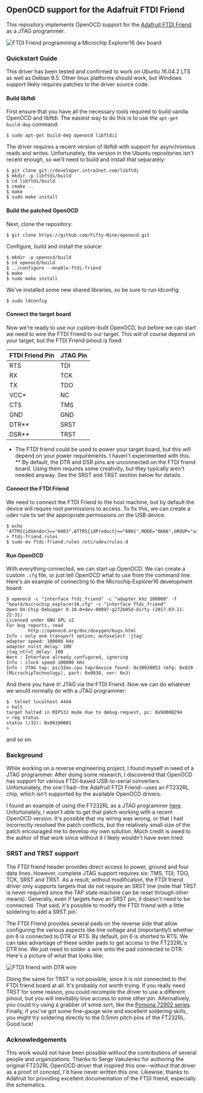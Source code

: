 ## OpenOCD support for the Adafruit FTDI Friend ##

This repository implements OpenOCD support for the [Adafruit FTDI Friend](https://www.adafruit.com/product/284)
as a JTAG programmer.

![FTDI Friend programming a Microchip Explorer16 dev board](https://raw.githubusercontent.com/Fifty-Nine/openocd/gh-pages/images/dev-board.jpg)

### Quickstart Guide ###

This driver has been tested and confirmed to work on Ubuntu 16.04.2 LTS as
well as Debian 8.5. Other linux platforms should work, but Windows support
likely requires patches to the driver source code.

#### Build libftdi ####

First ensure that you have all the necessary tools required to build vanilla
OpenOCD and libftdi. The easiest way to do this is to use the `apt-get build-dep`
command:

```
$ sudo apt-get build-dep openocd libftdi1
```

The driver requires a recent version of libftdi with support for
asynchronous reads and writes. Unfortunately, the version in the
Ubuntu repositories isn't recent enough, so we'll need to build
and install that separately:

```
$ git clone git://developer.intra2net.com/libftdi
$ mkdir -p libftdi/build
$ cd libftdi/build
$ cmake ..
$ make
$ sudo make install
```

#### Build the patched OpenOCD ####

Next, clone the repository:

```
$ git clone https://github.com/Fifty-Nine/openocd.git
```

Configure, build and install the source:

```
$ mkdir -p openocd/build
$ cd openocd/build
$ ../configure --enable-ftdi-friend
$ make
$ sudo make install
```

We've installed some new shared libraries, so be sure to run ldconfig:

```
$ sudo ldconfig
```

#### Connect the target board ####

Now we're ready to use our custom-built OpenOCD, but before we can start we
need to wire the FTDI Friend to our target. This will of course depend on your
target, but the FTDI Friend pinout is fixed:

| FTDI Friend Pin | JTAG Pin |
| --------------- | -------- |
| RTS             | TDI      |
| RX              | TCK      |
| TX              | TDO      |
| VCC*            | NC       |
| CTS             | TMS      |
| GND             | GND      |
| DTR**           | SRST     |
| DSR**           | TRST     |

* The FTDI friend could be used to power your target board, but this will depend
on your power requirements. I haven't experimented with this.
** By default, the DTR and DSR pins are unconnected on the FTDI friend board. Using
them requires some creativity, but they typically aren't needed anyway. See the
SRST and TRST section below for details.

#### Connect the FTDI Friend ####

We need to connect the FTDI Friend to the host machine, but by default the device
will require root permissions to access. To fix this, we can create a udev rule
to set the appropriate permissions on the USB device.

```
$ echo 'ATTRS{idVendor}=="0403",ATTRS{idProduct}=="6001",MODE="0666",GROUP="users"' > ftdi-friend.rules
$ sudo mv ftdi-friend.rules /etc/udev/rules.d
```

#### Run OpenOCD ####

With everything connected, we can start up OpenOCD. We can create a custom `.cfg` file,
or just tell OpenOCD what to use from the command line. Here's an example of connecting
to the Microchip Explorer16 development board:

```
$ openocd -c "interface ftdi_friend" -c "adapter_khz 100000" -f "board/microchip_explorer16.cfg" -c "interface ftdi_friend"
Open On-Chip Debugger 0.10.0+dev-00097-g272b05d-dirty (2017-03-21-22:31)
Licensed under GNU GPL v2
For bug reports, read
        http://openocd.org/doc/doxygen/bugs.html
Info : only one transport option; autoselect 'jtag'
adapter speed: 100000 kHz
adapter_nsrst_delay: 100
jtag_ntrst_delay: 100
Warn : Interface already configured, ignoring
Info : clock speed 100000 kHz
Info : JTAG tap: pic32mx.cpu tap/device found: 0x30938053 (mfg: 0x029 (MicrochipTechnology), part: 0x0938, ver: 0x3)
```

And there you have it! JTAG via the FTDI Friend. Now we can do whatever we would normally do with a
JTAG programmer:

```
$  telnet localhost 4444
> halt
target halted in MIPS32 mode due to debug-request, pc: 0x9d000294
> reg status
status (/32): 0x00100001
>
```

and so on.

### Background ###

While working on a reverse engineering project, I found myself in need of
a JTAG programmer. After doing some research, I discovered that OpenOCD has
support for various FTDI-based USB-to-serial converters. Unfortunately, the one
I had--the Adafruit FTDI Friend--uses an FT232RL chip, which isn't supported
by the available OpenOCD drivers.

I found an example of using the FT232RL as a JTAG programmer [here](http://vak.ru/doku.php/proj/bitbang/bitbang-jtag).
Unfortunately, I wasn't able to get that patch working with a recent OpenOCD version.
It's possible that my wiring was wrong, or that I had incorrectly resolved the patch
conflicts, but the relatively small size of the patch encouraged me to develop my own
solution. Much credit is owed to the author of that work since without it I likely
wouldn't have even tried.

### SRST and TRST support ###

The FTDI friend header provides direct access to power, ground and four data lines. However,
complete JTAG support requires six: TMS, TDI, TDO, TCK, SRST and TRST. As a result, without
modification, the FTDI friend driver only supports targets that do not require an SRST line
(note that TRST is never required since the TAP state machine can be reset through other means).
Generally, even if targets *have* an SRST pin, it doesn't need to be connected. That said,
it's possible to modify the FTDI friend with a little soldering to add a SRST pin.

The FTDI Friend provides several pads on the reverse side that allow configuring the various
aspects like line voltage and (importantly!) whether pin 6 is connected to DTR or RTS. By
default, pin 6 is shorted to RTS. We can take advantage of these solder pads to get access to
the FT232RL's DTR line. We just need to solder a wire onto the pad connected to DTR. Here's
a picture of what that looks like:

![FTDI friend with DTR wire](https://raw.githubusercontent.com/Fifty-Nine/openocd/gh-pages/images/ftdi-srst.jpg)

Doing the same for TRST is not possible, since it is not connected to the FTDI friend board at
all. It's probably not worth trying. If you really need TRST for some reason, you could recompile
the driver to use a different pinout, but you will inevitably lose access to some other pin.
Alternatively, you could try using a grabber of some sort, like the [Pomona 72902 series](http://www.digikey.com/product-detail/en/pomona-electronics/72902-0/501-1172-ND/1196307).
Finally, if you've got some fine-gauge wire and excellent soldering skills, you might try soldering
directly to the 0.5mm pitch pins of the FT232RL. Good luck!

### Acknowledgements ###

This work would not have been possible without the contributions of several people and organizations.
Thanks to Serge Vakulenko for authoring the original FT232RL OpenOCD driver that inspired this
one--without that driver as a proof of concept, I'd have never written this one. Likewise, thanks
to Adafruit for providing excellent documentation of the FTDI friend, especially the schematics.


